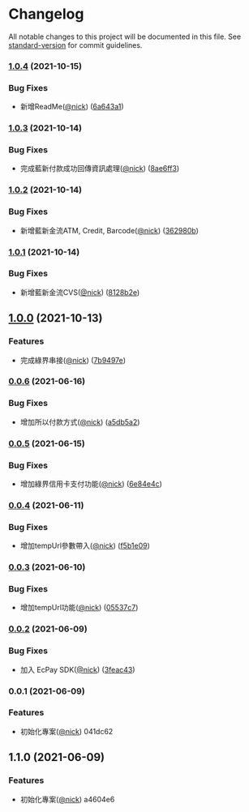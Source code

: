 # Changelog

All notable changes to this project will be documented in this file. See [standard-version](https://github.com/conventional-changelog/standard-version) for commit guidelines.

### [1.0.4](https://github.com/castion2293/paytool/compare/v1.0.3...v1.0.4) (2021-10-15)


### Bug Fixes

* 新增ReadMe([@nick](https://github.com/nick)) ([6a643a1](https://github.com/castion2293/paytool/commit/6a643a1ccabccfee3d2d49432adcdd58d8ddf28a))

### [1.0.3](https://github.com/castion2293/paytool/compare/v1.0.2...v1.0.3) (2021-10-14)


### Bug Fixes

* 完成藍新付款成功回傳資訊處理([@nick](https://github.com/nick)) ([8ae6ff3](https://github.com/castion2293/paytool/commit/8ae6ff37b668f8e221e54dc323996c7599b77080))

### [1.0.2](https://github.com/castion2293/paytool/compare/v1.0.1...v1.0.2) (2021-10-14)


### Bug Fixes

* 新增藍新金流ATM, Credit, Barcode([@nick](https://github.com/nick)) ([362980b](https://github.com/castion2293/paytool/commit/362980b2e766d2fbfed893758183112facfc894f))

### [1.0.1](https://github.com/castion2293/paytool/compare/v1.0.0...v1.0.1) (2021-10-14)


### Bug Fixes

* 新增藍新金流CVS([@nick](https://github.com/nick)) ([8128b2e](https://github.com/castion2293/paytool/commit/8128b2ec3ef1dd6a8643719256fcf4204be7906e))

## [1.0.0](https://github.com/castion2293/paytool/compare/v0.0.6...v1.0.0) (2021-10-13)


### Features

* 完成綠界串接([@nick](https://github.com/nick)) ([7b9497e](https://github.com/castion2293/paytool/commit/7b9497e6319a5d1bee9c2653c08715b6ff4b844a))

### [0.0.6](https://github.com/castion2293/paytool/compare/v0.0.5...v0.0.6) (2021-06-16)


### Bug Fixes

* 增加所以付款方式([@nick](https://github.com/nick)) ([a5db5a2](https://github.com/castion2293/paytool/commit/a5db5a2256b591ea73b05d3e26785b20f8a74fc1))

### [0.0.5](https://github.com/castion2293/paytool/compare/v0.0.4...v0.0.5) (2021-06-15)


### Bug Fixes

* 增加綠界信用卡支付功能([@nick](https://github.com/nick)) ([6e84e4c](https://github.com/castion2293/paytool/commit/6e84e4cafc4018707e07a8f1c018b5560dc79b39))

### [0.0.4](https://github.com/castion2293/paytool/compare/v0.0.3...v0.0.4) (2021-06-11)


### Bug Fixes

* 增加tempUrl參數帶入([@nick](https://github.com/nick)) ([f5b1e09](https://github.com/castion2293/paytool/commit/f5b1e099aaea74ee3f3910d67f648868411cb109))

### [0.0.3](https://github.com/castion2293/paytool/compare/v0.0.2...v0.0.3) (2021-06-10)


### Bug Fixes

* 增加tempUrl功能([@nick](https://github.com/nick)) ([05537c7](https://github.com/castion2293/paytool/commit/05537c75b81b2ab73e2c434a0c593300aff6f60b))

### [0.0.2](https://github.com/castion2293/paytool/compare/v0.0.1...v0.0.2) (2021-06-09)


### Bug Fixes

* 加入 EcPay SDK([@nick](https://github.com/nick)) ([3feac43](https://github.com/castion2293/paytool/commit/3feac43b931a6801809a85f4b9ff7397c75df382))

### 0.0.1 (2021-06-09)


### Features

* 初始化專案([@nick](undefined/nick)) 041dc62

## 1.1.0 (2021-06-09)


### Features

* 初始化專案([@nick](undefined/nick)) a4604e6
